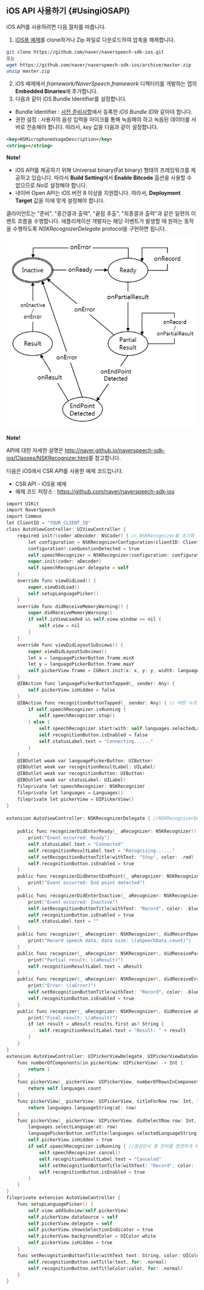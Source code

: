 ## iOS API 사용하기 {#UsingiOSAPI}

iOS API를 사용하려면 다음 절차를 따릅니다.

1. [iOS용 예제](https://github.com/naver/naverspeech-sdk-ios)를 clone하거나 Zip 파일로 다운로드하여 압축을 해제합니다.
```bash
git clone https://github.com/naver/naverspeech-sdk-ios.git
또는
wget https://github.com/naver/naverspeech-sdk-ios/archive/master.zip
unzip master.zip
```
2. iOS 예제에서 *framework/NaverSpeech.framework* 디렉터리를 개발하는 앱의 **Embedded Binaries**에 추가합니다.
3. 다음과 같이 iOS Bundle Identifier를 설정합니다.
  * Bundle Identifier : [사전 준비사항](#Preparation)에서 등록한 *iOS Bundle ID*와 같아야 합니다.
  * 권한 설정 : 사용자의 음성 입력을 마이크를 통해 녹음해야 하고 녹음된 데이터를 서버로 전송해야 합니다. 따라서, *key* 값을 다음과 같이 설정합니다.
```xml
<key>NSMicrophoneUsageDescription</key>
<string></string>
```

<div class="note">
<p><strong>Note!</strong></p>
<ul><li>iOS API를 제공하기 위해 Universal binary(Fat binary) 형태의 프레임워크를 제공하고 있습니다. 따라서 <strong>Build Setting</strong>에서 <strong>Enable Bitcode</strong> 옵션을 사용할 수 없으므로 <em>No</em>로 설정해야 합니다.</li>
<li>네이버 Open API는 iOS 버전 8 이상을 지원합니다. 따라서, <strong>Deployment Target</strong> 값을 이에 맞게 설정해야 합니다.</li>
</ul>
</div>


클라이언트는 "준비", "중간결과 출력", "끝점 추출", "최종결과 출력"과 같은 일련의 이벤트 흐름을 수행합니다. 애플리케이션 개발자는 해당 이벤트가 발생할 때 원하는 동작을 수행하도록 *NSKRecognizerDelegate* protocol을 구현하면 됩니다.

![](/CSR/Resources/Images/CSR_State_Diagram_for_iOS.png)

<div class="note">
<p><strong>Note!</strong></p>
<p>API에 대한 자세한 설명은 <a href="http://naver.github.io/naverspeech-sdk-ios/Classes/NSKRecognizer.html">http://naver.github.io/naverspeech-sdk-ios/Classes/NSKRecognizer.html</a>를 참고합니다. </p>
</div>

다음은 iOS에서 CSR API를 사용한 예제 코드입니다.
* CSR API - iOS용 예제
* 예제 코드 저장소 : https://github.com/naver/naverspeech-sdk-ios

```objectivec
import UIKit
import NaverSpeech
import Common
let ClientID = "YOUR_CLIENT_ID"
class AutoViewController: UIViewController {
    required init?(coder aDecoder: NSCoder) { // NSKRecognizer를 초기화 하는데 필요한 NSKRecognizerConfiguration을 생성
        let configuration = NSKRecognizerConfiguration(clientID: ClientID)
        configuration?.canQuestionDetected = true
        self.speechRecognizer = NSKRecognizer(configuration: configuration)
        super.init(coder: aDecoder)
        self.speechRecognizer.delegate = self
    }
    override func viewDidLoad() {
        super.viewDidLoad()
        self.setupLanguagePicker()
    }
    override func didReceiveMemoryWarning() {
        super.didReceiveMemoryWarning()
        if self.isViewLoaded && self.view.window == nil {
            self.view = nil
        }
    }
    override func viewDidLayoutSubviews() {
        super.viewDidLayoutSubviews()
        let x = languagePickerButton.frame.minX
        let y = languagePickerButton.frame.maxY
        self.pickerView.frame = CGRect.init(x: x, y: y, width: languagePickerButton.bounds.size.width, height: self.pickerView.bounds.size.height)
    }
    @IBAction func languagePickerButtonTapped(_ sender: Any) {
        self.pickerView.isHidden = false
    }
    @IBAction func recognitionButtonTapped(_ sender: Any) { // 버튼 누르면 음성인식 시작
        if self.speechRecognizer.isRunning {
            self.speechRecognizer.stop()
        } else {
            self.speechRecognizer.start(with: self.languages.selectedLanguage)
            self.recognitionButton.isEnabled = false
            self.statusLabel.text = "Connecting......"
        }
    }
    @IBOutlet weak var languagePickerButton: UIButton!
    @IBOutlet weak var recognitionResultLabel: UILabel!
    @IBOutlet weak var recognitionButton: UIButton!
    @IBOutlet weak var statusLabel: UILabel!
    fileprivate let speechRecognizer: NSKRecognizer
    fileprivate let languages = Languages()
    fileprivate let pickerView = UIPickerView()
}

extension AutoViewController: NSKRecognizerDelegate { //NSKRecognizerDelegate protocol 구현

    public func recognizerDidEnterReady(_ aRecognizer: NSKRecognizer!) {
        print("Event occurred: Ready")
        self.statusLabel.text = "Connected"
        self.recognitionResultLabel.text = "Recognizing......"
        self.setRecognitionButtonTitle(withText: "Stop", color: .red)
        self.recognitionButton.isEnabled = true
    }
    public func recognizerDidDetectEndPoint(_ aRecognizer: NSKRecognizer!) {
        print("Event occurred: End point detected")
    }
    public func recognizerDidEnterInactive(_ aRecognizer: NSKRecognizer!) {
        print("Event occurred: Inactive")
        self.setRecognitionButtonTitle(withText: "Record", color: .blue)
        self.recognitionButton.isEnabled = true
        self.statusLabel.text = ""
    }
    public func recognizer(_ aRecognizer: NSKRecognizer!, didRecordSpeechData aSpeechData: Data!) {
        print("Record speech data, data size: \(aSpeechData.count)")
    }
    public func recognizer(_ aRecognizer: NSKRecognizer!, didReceivePartialResult aResult: String!) {
        print("Partial result: \(aResult)")
        self.recognitionResultLabel.text = aResult
    }
    public func recognizer(_ aRecognizer: NSKRecognizer!, didReceiveError aError: Error!) {
        print("Error: \(aError)")
        self.setRecognitionButtonTitle(withText: "Record", color: .blue)
        self.recognitionButton.isEnabled = true
    }
    public func recognizer(_ aRecognizer: NSKRecognizer!, didReceive aResult: NSKRecognizedResult!) {
        print("Final result: \(aResult)")
        if let result = aResult.results.first as? String {
            self.recognitionResultLabel.text = "Result: " + result
        }
    }
}
extension AutoViewController: UIPickerViewDelegate, UIPickerViewDataSource {
    func numberOfComponents(in pickerView: UIPickerView) -> Int {
        return 1
    }
    func pickerView(_ pickerView: UIPickerView, numberOfRowsInComponent component: Int) -> Int {
        return self.languages.count
    }
    func pickerView(_ pickerView: UIPickerView, titleForRow row: Int, forComponent component: Int) -> String? {
        return languages.languageString(at: row)
    }
    func pickerView(_ pickerView: UIPickerView, didSelectRow row: Int, inComponent component: Int) {
        languages.selectLanguage(at: row)
        languagePickerButton.setTitle(languages.selectedLanguageString, for: .normal)
        self.pickerView.isHidden = true
        if self.speechRecognizer.isRunning { //음성인식 중 언어를 변경하게 되면 음성인식을 즉시 중지(cancel)
            self.speechRecognizer.cancel()
            self.recognitionResultLabel.text = "Canceled"
            self.setRecognitionButtonTitle(withText: "Record", color: .blue)
            self.recognitionButton.isEnabled = true
        }
    }
}
fileprivate extension AutoViewController {
    func setupLanguagePicker() {
        self.view.addSubview(self.pickerView)
        self.pickerView.dataSource = self
        self.pickerView.delegate = self
        self.pickerView.showsSelectionIndicator = true
        self.pickerView.backgroundColor = UIColor.white
        self.pickerView.isHidden = true
    }
    func setRecognitionButtonTitle(withText text: String, color: UIColor) {
        self.recognitionButton.setTitle(text, for: .normal)
        self.recognitionButton.setTitleColor(color, for: .normal)
    }
}
```
